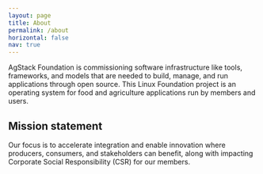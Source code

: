 ```yaml
---
layout: page
title: About
permalink: /about
horizontal: false
nav: true
---
```


AgStack Foundation is commissioning software infrastructure like tools, frameworks, and models that are needed to build, manage, and run applications through open source. This Linux Foundation project is an operating system for food and agriculture applications run by members and users.  

## Mission statement

Our focus is to accelerate integration and enable innovation where producers, consumers, and stakeholders can benefit, along with impacting Corporate Social Responsibility (CSR) for our members. 